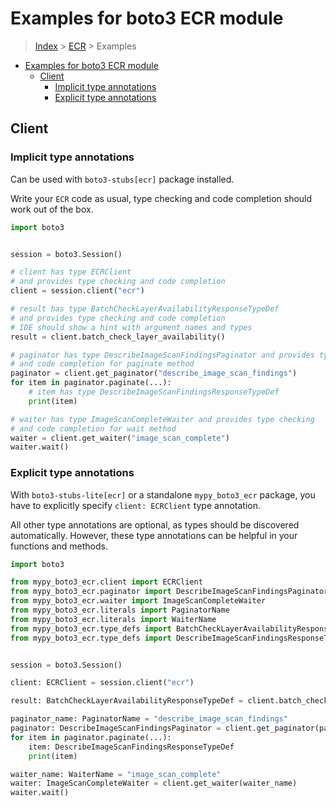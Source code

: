 <a id="examples-for-boto3-ecr-module"></a>

# Examples for boto3 ECR module

> [Index](../README.md) > [ECR](./README.md) > Examples

- [Examples for boto3 ECR module](#examples-for-boto3-ecr-module)
  - [Client](#client)
    - [Implicit type annotations](#implicit-type-annotations)
    - [Explicit type annotations](#explicit-type-annotations)

<a id="client"></a>

## Client

<a id="implicit-type-annotations"></a>

### Implicit type annotations

Can be used with `boto3-stubs[ecr]` package installed.

Write your `ECR` code as usual, type checking and code completion should work
out of the box.

```python
import boto3


session = boto3.Session()

# client has type ECRClient
# and provides type checking and code completion
client = session.client("ecr")

# result has type BatchCheckLayerAvailabilityResponseTypeDef
# and provides type checking and code completion
# IDE should show a hint with argument names and types
result = client.batch_check_layer_availability()

# paginator has type DescribeImageScanFindingsPaginator and provides type checking
# and code completion for paginate method
paginator = client.get_paginator("describe_image_scan_findings")
for item in paginator.paginate(...):
    # item has type DescribeImageScanFindingsResponseTypeDef
    print(item)

# waiter has type ImageScanCompleteWaiter and provides type checking
# and code completion for wait method
waiter = client.get_waiter("image_scan_complete")
waiter.wait()
```

<a id="explicit-type-annotations"></a>

### Explicit type annotations

With `boto3-stubs-lite[ecr]` or a standalone `mypy_boto3_ecr` package, you have
to explicitly specify `client: ECRClient` type annotation.

All other type annotations are optional, as types should be discovered
automatically. However, these type annotations can be helpful in your functions
and methods.

```python
import boto3

from mypy_boto3_ecr.client import ECRClient
from mypy_boto3_ecr.paginator import DescribeImageScanFindingsPaginator
from mypy_boto3_ecr.waiter import ImageScanCompleteWaiter
from mypy_boto3_ecr.literals import PaginatorName
from mypy_boto3_ecr.literals import WaiterName
from mypy_boto3_ecr.type_defs import BatchCheckLayerAvailabilityResponseTypeDef
from mypy_boto3_ecr.type_defs import DescribeImageScanFindingsResponseTypeDef


session = boto3.Session()

client: ECRClient = session.client("ecr")

result: BatchCheckLayerAvailabilityResponseTypeDef = client.batch_check_layer_availability()

paginator_name: PaginatorName = "describe_image_scan_findings"
paginator: DescribeImageScanFindingsPaginator = client.get_paginator(paginator_name)
for item in paginator.paginate(...):
    item: DescribeImageScanFindingsResponseTypeDef
    print(item)

waiter_name: WaiterName = "image_scan_complete"
waiter: ImageScanCompleteWaiter = client.get_waiter(waiter_name)
waiter.wait()
```
